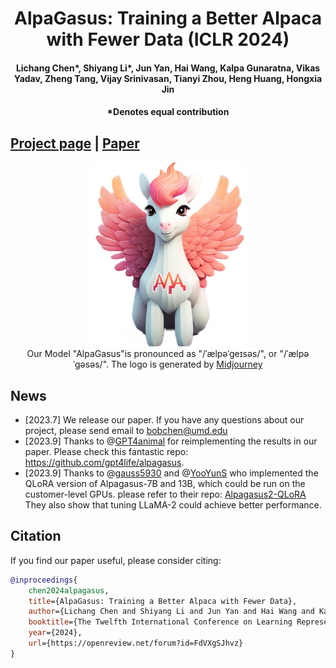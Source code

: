 <h1 align="center">AlpaGasus: Training a Better Alpaca with Fewer Data (ICLR 2024)</h1>
<h4 align="center"> Lichang Chen*, Shiyang Li*, Jun Yan, Hai Wang, Kalpa Gunaratna, Vikas Yadav, Zheng Tang, Vijay Srinivasan, Tianyi Zhou, Heng Huang, Hongxia Jin</h4>
<h4 align="center"> *Denotes equal contribution</h4>

## [Project page](https://lichang-chen.github.io/AlpaGasus/) | [Paper](https://arxiv.org/abs/2307.08701)


<p align="center">
    <img src="alpagasus.jpeg" width="50%"> <br>
    Our Model "AlpaGasus"is pronounced as "/ˈælpəˈɡeɪsəs/", or "/ˈælpəˈɡəsəs/". The logo is generated by <a href="https://www.midjourney.com/app/">Midjourney</a>
</p>

## News
- [2023.7] We release our paper. If you have any questions about our project, please send email to bobchen@umd.edu
- [2023.9] Thanks to @[GPT4animal](https://github.com/gpt4life/alpagasus) for reimplementing the results in our paper. Please check this fantastic repo: https://github.com/gpt4life/alpagasus.
- [2023.9] Thanks to @[gauss5930](https://github.com/gauss5930) and @[YooYunS](https://github.com/YooYunS) who implemented the QLoRA version of Alpagasus-7B and 13B, which could be run on the customer-level GPUs. please refer to their repo: [Alpagasus2-QLoRA](https://github.com/gauss5930/AlpaGasus2-QLoRA) They also show that tuning LLaMA-2 could achieve better performance.



## Citation
If you find our paper useful, please consider citing:
```bibtex
@inproceedings{
    chen2024alpagasus,
    title={AlpaGasus: Training a Better Alpaca with Fewer Data},
    author={Lichang Chen and Shiyang Li and Jun Yan and Hai Wang and Kalpa Gunaratna and Vikas Yadav and Zheng Tang and Vijay Srinivasan and Tianyi Zhou and Heng Huang and Hongxia Jin},
    booktitle={The Twelfth International Conference on Learning Representations},
    year={2024},
    url={https://openreview.net/forum?id=FdVXgSJhvz}
}
```
